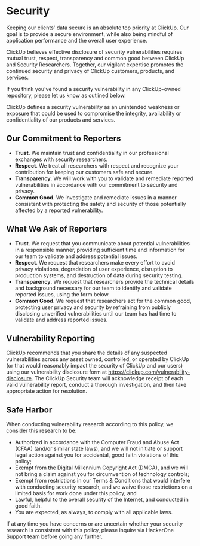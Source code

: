 # Security

Keeping our clients' data secure is an absolute top priority at ClickUp. Our goal is to provide a secure environment, while also being mindful of application performance and the overall user experience.

ClickUp believes effective disclosure of security vulnerabilities requires mutual trust, respect, transparency and common good between ClickUp and Security Researchers. Together, our vigilant expertise promotes the continued security and privacy of ClickUp customers, products, and services.

If you think you've found a security vulnerability in any ClickUp-owned repository, please let us know as outlined below.

ClickUp defines a security vulnerability as an unintended weakness or exposure that could be used to compromise the integrity, availability or confidentiality of our products and services.

## Our Commitment to Reporters

- **Trust**. We maintain trust and confidentiality in our professional exchanges with security researchers.
- **Respect**. We treat all researchers with respect and recognize your contribution for keeping our customers safe and secure.
- **Transparency**. We will work with you to validate and remediate reported vulnerabilities in accordance with our commitment to security and privacy.
- **Common Good**. We investigate and remediate issues in a manner consistent with protecting the safety and security of those potentially affected by a reported vulnerability.

## What We Ask of Reporters

- **Trust**. We request that you communicate about potential vulnerabilities in a responsible manner, providing sufficient time and information for our team to validate and address potential issues.
- **Respect**. We request that researchers make every effort to avoid privacy violations, degradation of user experience, disruption to production systems, and destruction of data during security testing.
- **Transparency**. We request that researchers provide the technical details and background necessary for our team to identify and validate reported issues, using the form below.
- **Common Good**. We request that researchers act for the common good, protecting user privacy and security by refraining from publicly disclosing unverified vulnerabilities until our team has had time to validate and address reported issues.

## Vulnerability Reporting

ClickUp recommends that you share the details of any suspected vulnerabilities across any asset owned, controlled, or operated by ClickUp (or that would reasonably impact the security of ClickUp and our users) using our vulnerability disclosure form at <https://clickup.com/vulnerability-disclosure>. The ClickUp Security team will acknowledge receipt of each valid vulnerability report, conduct a thorough investigation, and then take appropriate action for resolution.

## Safe Harbor

When conducting vulnerability research according to this policy, we consider this research to be:

- Authorized in accordance with the Computer Fraud and Abuse Act (CFAA) (and/or similar state laws), and we will not initiate or support legal action against you for accidental, good faith violations of this policy;
- Exempt from the Digital Millennium Copyright Act (DMCA), and we will not bring a claim against you for circumvention of technology controls;
- Exempt from restrictions in our Terms & Conditions that would interfere with conducting security research, and we waive those restrictions on a limited basis for work done under this policy; and
- Lawful, helpful to the overall security of the Internet, and conducted in good faith.
- You are expected, as always, to comply with all applicable laws.

If at any time you have concerns or are uncertain whether your security research is consistent with this policy, please inquire via HackerOne Support team before going any further.
